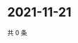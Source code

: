 # 2021-11-21

共 0 条

<!-- BEGIN WEIBO -->
<!-- 最后更新时间 Sun Nov 21 2021 22:00:32 GMT+0800 (China Standard Time) -->

<!-- END WEIBO -->
